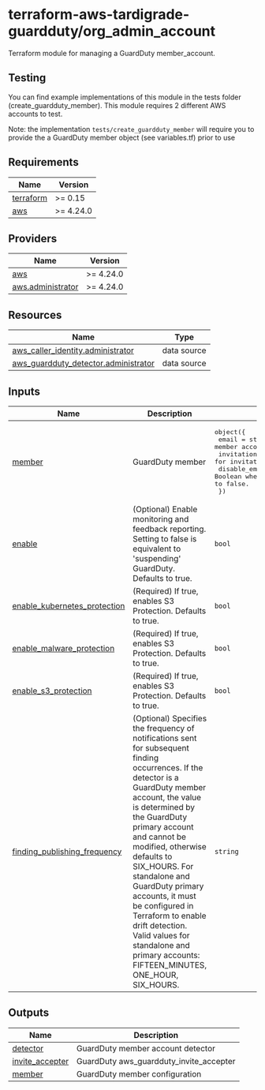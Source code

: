 # terraform-aws-tardigrade-guardduty/org_admin_account

Terraform module for managing a GuardDuty member_account.

## Testing

You can find example implementations of this module in the tests folder (create_guardduty_member). This module requires 2 different AWS accounts to test. 

Note: the implementation `tests/create_guardduty_member` will require you to provide the a GuardDuty member object (see variables.tf) prior to use

<!-- BEGIN TFDOCS -->
## Requirements

| Name | Version |
|------|---------|
| <a name="requirement_terraform"></a> [terraform](#requirement\_terraform) | >= 0.15 |
| <a name="requirement_aws"></a> [aws](#requirement\_aws) | >= 4.24.0 |

## Providers

| Name | Version |
|------|---------|
| <a name="provider_aws"></a> [aws](#provider\_aws) | >= 4.24.0 |
| <a name="provider_aws.administrator"></a> [aws.administrator](#provider\_aws.administrator) | >= 4.24.0 |

## Resources

| Name | Type |
|------|------|
| [aws_caller_identity.administrator](https://registry.terraform.io/providers/hashicorp/aws/latest/docs/data-sources/caller_identity) | data source |
| [aws_guardduty_detector.administrator](https://registry.terraform.io/providers/hashicorp/aws/latest/docs/data-sources/guardduty_detector) | data source |

## Inputs

| Name | Description | Type | Default | Required |
|------|-------------|------|---------|:--------:|
| <a name="input_member"></a> [member](#input\_member) | GuardDuty member | <pre>object({<br/>    email                      = string # (Required) Email address for member account.<br/>    invitation_message         = string # (Optional) Message for invitation.<br/>    disable_email_notification = bool   # (Optional) Boolean whether an email notification is sent to the accounts. Defaults to false.<br/>  })</pre> | n/a | yes |
| <a name="input_enable"></a> [enable](#input\_enable) | (Optional) Enable monitoring and feedback reporting. Setting to false is equivalent to 'suspending' GuardDuty. Defaults to true. | `bool` | `true` | no |
| <a name="input_enable_kubernetes_protection"></a> [enable\_kubernetes\_protection](#input\_enable\_kubernetes\_protection) | (Required) If true, enables S3 Protection. Defaults to true. | `bool` | `true` | no |
| <a name="input_enable_malware_protection"></a> [enable\_malware\_protection](#input\_enable\_malware\_protection) | (Required) If true, enables S3 Protection. Defaults to true. | `bool` | `true` | no |
| <a name="input_enable_s3_protection"></a> [enable\_s3\_protection](#input\_enable\_s3\_protection) | (Required) If true, enables S3 Protection. Defaults to true. | `bool` | `true` | no |
| <a name="input_finding_publishing_frequency"></a> [finding\_publishing\_frequency](#input\_finding\_publishing\_frequency) | (Optional) Specifies the frequency of notifications sent for subsequent finding occurrences. If the detector is a GuardDuty member account, the value is determined by the GuardDuty primary account and cannot be modified, otherwise defaults to SIX\_HOURS. For standalone and GuardDuty primary accounts, it must be configured in Terraform to enable drift detection. Valid values for standalone and primary accounts: FIFTEEN\_MINUTES, ONE\_HOUR, SIX\_HOURS. | `string` | `"SIX_HOURS"` | no |

## Outputs

| Name | Description |
|------|-------------|
| <a name="output_detector"></a> [detector](#output\_detector) | GuardDuty member account detector |
| <a name="output_invite_accepter"></a> [invite\_accepter](#output\_invite\_accepter) | GuardDuty aws\_guardduty\_invite\_accepter |
| <a name="output_member"></a> [member](#output\_member) | GuardDuty member configuration |

<!-- END TFDOCS -->
